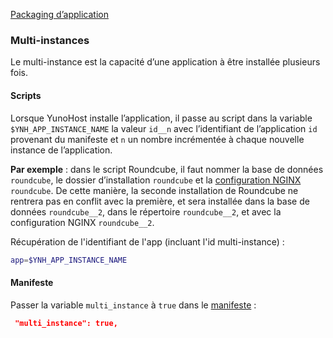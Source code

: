 <a class="btn btn-lg btn-default" href="/packaging_apps">Packaging d’application</a>

### Multi-instances
Le multi-instance est la capacité d’une application à être installée plusieurs fois.

#### Scripts
Lorsque YunoHost installe l’application, il passe au script dans la variable `$YNH_APP_INSTANCE_NAME`  la valeur `id__n` avec l’identifiant de l’application `id` provenant du manifeste et `n` un nombre incrémentée à chaque nouvelle instance de l’application.

**Par exemple** : dans le script Roundcube, il faut nommer la base de données `roundcube`, le dossier d’installation `roundcube` et la [configuration NGINX](/packaging_apps_nginx_conf) `roundcube`. De cette manière, la seconde installation de Roundcube ne rentrera pas en conflit avec la première, et sera installée dans la base de données `roundcube__2`, dans le répertoire `roundcube__2`, et avec la configuration NGINX `roundcube__2`.


Récupération de l'identifiant de l'app (incluant l'id multi-instance) :
```bash
app=$YNH_APP_INSTANCE_NAME
```

#### Manifeste
Passer la variable `multi_instance` à `true` dans le [manifeste](/packaging_apps_manifest) :
```json
 "multi_instance": true,
```
